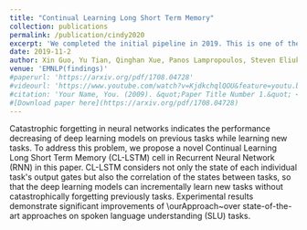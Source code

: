 ```yaml
---
title: "Continual Learning Long Short Term Memory"
collection: publications
permalink: /publication/cindy2020
excerpt: 'We completed the initial pipeline in 2019. This is one of the pioneers in continual learning for NLP related works via recurrent neural networks.'
date: 2019-11-2
author: Xin Guo, Yu Tian, Qinghan Xue, Panos Lampropoulos, Steven Eliuk, Kenneth Barner and Xiaolong Wang*
venue: 'EMNLP(findings)'
#paperurl: 'https://arxiv.org/pdf/1708.04728'
#videourl: 'https://www.youtube.com/watch?v=KjdkchqlQOU&feature=youtu.be'
#citation: 'Your Name, You. (2009). &quot;Paper Title Number 1.&quot; <i>Journal 1</i>. 1(1).'
#[Download paper here](https://arxiv.org/pdf/1708.04728)
---
```

Catastrophic forgetting in neural networks indicates the performance decreasing of deep learning models on previous tasks while learning new tasks. To address this problem, we propose a novel Continual Learning Long Short Term Memory (CL-LSTM) cell in Recurrent Neural Network (RNN) in this paper. CL-LSTM considers not only the state of each individual task's output gates but also the correlation of the states between tasks, so that the deep learning models can incrementally learn new tasks without catastrophically forgetting previously tasks. Experimental results demonstrate significant improvements of \ourApproach~over state-of-the-art approaches on spoken language understanding (SLU) tasks.

